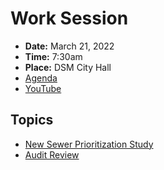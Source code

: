 # Work Session

- **Date:** March 21, 2022
- **Time:** 7:30am
- **Place:** DSM City Hall
- [Agenda](https://councildocs.dsm.city/agendas/2022/20220321%20councilworksession.pdf)
- [YouTube](https://youtu.be/J1UlVJt-S_A)

## Topics

- [New Sewer Prioritization Study](https://www.dsm.city/document_center/City%20Clerk/Work%20Sessions/2022/Council%20Worksession%20-%202022-0321%20-%20Sewer%20Prioritization.pdf?pdf=Sewer%20Prioritizaton&t=1647744971786)
- [Audit Review](https://www.dsm.city/document_center/City%20Clerk/Work%20Sessions/2022/Auditor's%20Report%20to%20Council%20-%202022.03.21.pdf?pdf=Audit%20Presentation&t=1647744971786)
